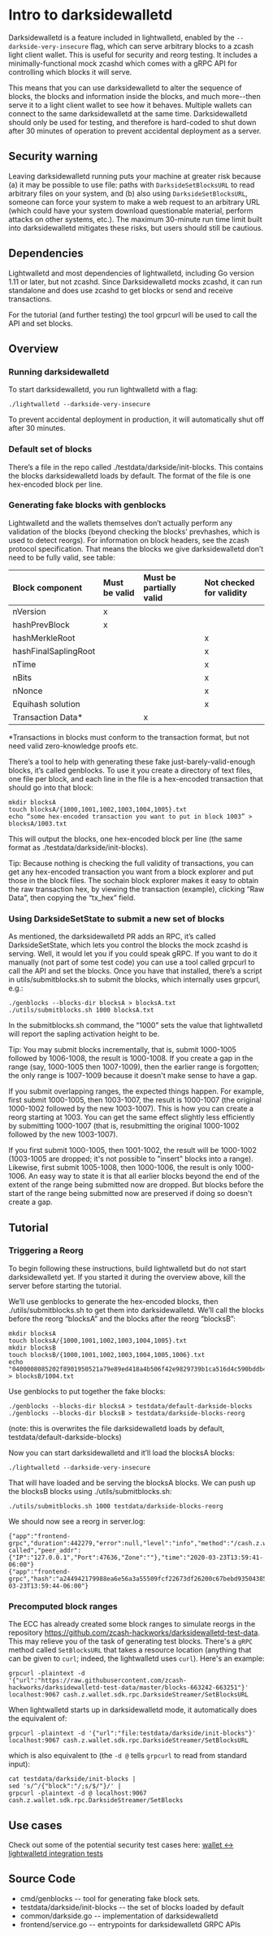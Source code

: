 # Intro to darksidewalletd

Darksidewalletd is a feature included in lightwalletd, enabled by the
`--darkside-very-insecure` flag, which can serve arbitrary blocks to a zcash
light client wallet. This is useful for security and reorg testing. It includes
a minimally-functional mock zcashd which comes with a gRPC API for controlling
which blocks it will serve.

This means that you can use darksidewalletd to alter the sequence of blocks, the
blocks and information inside the blocks, and much more--then serve it to
a light client wallet to see how it behaves. Multiple wallets can connect to the
same darksidewalletd at the same time. Darksidewalletd should only be used for
testing, and therefore is hard-coded to shut down after 30 minutes of operation
to prevent accidental deployment as a server.

## Security warning

Leaving darksidewalletd running puts your machine at greater risk because (a) it
may be possible to use file: paths with `DarksideSetBlocksURL` to read arbitrary
files on your system, and (b) also using `DarksideSetBlocksURL`, someone can
force your system to make a web request to an arbitrary URL (which could have
your system download questionable material, perform attacks on other systems,
etc.). The maximum 30-minute run time limit built into darksidewalletd mitigates
these risks, but users should still be cautious.

## Dependencies 

Lightwalletd and most dependencies of lightwalletd, including Go version 1.11 or
later, but not zcashd. Since Darksidewalletd mocks zcashd, it can run standalone
and does use zcashd to get blocks or send and receive transactions.

For the tutorial (and further testing) the tool grpcurl will be used to call the
API and set blocks.

## Overview
### Running darksidewalletd

To start darksidewalletd, you run lightwalletd with a flag:

`./lightwalletd --darkside-very-insecure`

To prevent accidental deployment in production, it will automatically shut off
after 30 minutes.

### Default set of blocks

There’s a file in the repo called ./testdata/darkside/init-blocks. This
contains the blocks darksidewalletd loads by default. The format of the file is
one hex-encoded block per line.

### Generating fake blocks with genblocks

Lightwalletd and the wallets themselves don’t actually perform any validation of
the blocks (beyond checking the blocks’ prevhashes, which is used to detect
reorgs). For information on block headers, see the zcash protocol specification.
That means the blocks we give darksidewalletd don’t need to be fully valid, see
table:


Block component|Must be valid|Must be partially valid|Not checked for validity 
:-----|:-----|:-----|:-----
nVersion|x| | 
hashPrevBlock|x| | 
hashMerkleRoot| | |x 
hashFinalSaplingRoot| | |x 
nTime| | |x 
nBits| | |x 
nNonce| | |x 
Equihash solution| | |x 
Transaction Data*| |x|  

\*Transactions in blocks must conform to the transaction format, but not need
valid zero-knowledge proofs etc.

There’s a tool to help with generating these fake just-barely-valid-enough
blocks, it’s called genblocks. To use it you create a directory of text files,
one file per block, and each line in the file is a hex-encoded transaction that
should go into that block:

```
mkdir blocksA
touch blocksA/{1000,1001,1002,1003,1004,1005}.txt
echo “some hex-encoded transaction you want to put in block 1003” > blocksA/1003.txt
```

This will output the blocks, one hex-encoded block per line (the same format as
./testdata/darkside/init-blocks). 

Tip: Because nothing is checking the full validity of transactions, you can get
any hex-encoded transaction you want from a block explorer and put those in the
block files. The sochain block explorer makes it easy to obtain the raw
transaction hex, by viewing the transaction (example), clicking “Raw Data”, then
copying the “tx_hex” field.

### Using DarksideSetState to submit a new set of blocks

As mentioned, the darksidewalletd PR adds an RPC, it’s called DarksideSetState,
which lets you control the blocks the mock zcashd is serving. Well, it would let
you if you could speak gRPC. If you want to do it manually (not part of some
test code) you can use a tool called grpcurl to call the API and set the blocks.
Once you have that installed, there’s a script in utils/submitblocks.sh to
submit the blocks, which internally uses grpcurl, e.g.:

```
./genblocks --blocks-dir blocksA > blocksA.txt
./utils/submitblocks.sh 1000 blocksA.txt
```

In the submitblocks.sh command, the “1000” sets the value that lightwalletd will
report the sapling activation height to be.

Tip: You may submit blocks incrementally, that is, submit 1000-1005 followed
by 1006-1008, the result is 1000-1008. If you create a gap in the range (say,
1000-1005 then 1007-1009), then the earlier range is forgotten; the only range
is 1007-1009 because it doesn't make sense to have a gap.

If you submit overlapping ranges, the expected things happen. For example, first
submit 1000-1005, then 1003-1007, the result is 1000-1007 (the original 1000-1002
followed by the new 1003-1007). This is how you can create a reorg starting at 1003.
You can get the same effect slightly less efficiently by submitting 1000-1007 (that
is, resubmitting the original 1000-1002 followed by the new 1003-1007).

If you first submit 1000-1005, then 1001-1002, the result will be 1000-1002
(1003-1005 are dropped; it's not possible to "insert" blocks into a range).
Likewise, first submit 1005-1008, then 1000-1006, the result is only 1000-1006. An
easy way to state it is that all earlier blocks beyond the end of the extent of
the range being submitted now are dropped. But blocks before the start of the range
being submitted now are preserved if doing so doesn't create a gap.

## Tutorial
### Triggering a Reorg

To begin following these instructions, build lightwalletd but do not start
darksidewalletd yet. If you started it during the overview above, kill the
server before starting the tutorial. 

We’ll use genblocks to generate the hex-encoded blocks, then
./utils/submitblocks.sh to get them into darksidewalletd. We’ll call the blocks
before the reorg “blocksA” and the blocks after the reorg “blocksB”:

```
mkdir blocksA
touch blocksA/{1000,1001,1002,1003,1004,1005}.txt
mkdir blocksB
touch blocksB/{1000,1001,1002,1003,1004,1005,1006}.txt
echo "0400008085202f8901950521a79e89ed418a4b506f42e9829739b1ca516d4c590bddb4465b4b347bb2000000006a4730440220142920f2a9240c5c64406668c9a16d223bd01db33a773beada7f9c9b930cf02b0220171cbee9232f9c5684eb918db70918e701b86813732871e1bec6fbfb38194f53012102975c020dd223263d2a9bfff2fa6004df4c07db9f01c531967546ef941e2fcfbffeffffff026daf9b00000000001976a91461af073e7679f06677c83aa48f205e4b98feb8d188ac61760356100000001976a91406f6b9a7e1525ee12fd77af9b94a54179785011b88ac4c880b007f880b000000000000000000000000" > blocksB/1004.txt
```

Use genblocks to put together the fake blocks:

```
./genblocks --blocks-dir blocksA > testdata/default-darkside-blocks
./genblocks --blocks-dir blocksB > testdata/darkside-blocks-reorg
```

(note: this is overwrites the file darksidewalletd loads by default, testdata/default-darkside-blocks)

Now you can start darksidewalletd and it’ll load the blocksA blocks:

`./lightwalletd --darkside-very-insecure`

That will have loaded and be serving the blocksA blocks. We can push up the
blocksB blocks using ./utils/submitblocks.sh:

`./utils/submitblocks.sh 1000 testdata/darkside-blocks-reorg`

We should now see a reorg in server.log:

```
{"app":"frontend-grpc","duration":442279,"error":null,"level":"info","method":"/cash.z.wallet.sdk.rpc.CompactTxStreamer/DarksideSetState","msg":"method called","peer_addr":{"IP":"127.0.0.1","Port":47636,"Zone":""},"time":"2020-03-23T13:59:41-06:00"}
{"app":"frontend-grpc","hash":"a244942179988ea6e56a3a55509fcf22673df26200c67bebd93504385a1a7c4f","height":1004,"level":"warning","msg":"REORG","phash":"06e7c72646e3d51417de25bd83896c682b72bdf5be680908d621cba86d222798","reorg":1,"time":"2020-03-23T13:59:44-06:00"}
```

### Precomputed block ranges

The ECC has already created some block ranges to simulate reorgs in
the repository https://github.com/zcash-hackworks/darksidewalletd-test-data.
This may relieve you of the task of generating test blocks. There's a `gRPC` method
called `SetBlocksURL` that takes a resource location (anything that can be
given to `curl`; indeed, the lightwalletd uses `curl`). Here's an example:

`grpcurl -plaintext -d '{"url":"https://raw.githubusercontent.com/zcash-hackworks/darksidewalletd-test-data/master/blocks-663242-663251"}' localhost:9067 cash.z.wallet.sdk.rpc.DarksideStreamer/SetBlocksURL`

When lightwalletd starts up in darksidewalletd mode, it automatically does the
equivalent of:

`grpcurl -plaintext -d '{"url":"file:testdata/darkside/init-blocks"}' localhost:9067 cash.z.wallet.sdk.rpc.DarksideStreamer/SetBlocksURL`

which is also equivalent to (the `-d @` tells `grpcurl` to read from standard input):
```
cat testdata/darkside/init-blocks |
sed 's/^/{"block":"/;s/$/"}/' |
grpcurl -plaintext -d @ localhost:9067 cash.z.wallet.sdk.rpc.DarksideStreamer/SetBlocks
```

## Use cases

Check out some of the potential security test cases here: [wallet <->
lightwalletd integration
tests](https://github.com/zcash/lightwalletd/blob/master/docs/integration-tests.md)

## Source Code
* cmd/genblocks -- tool for generating fake block sets.
* testdata/darkside/init-blocks -- the set of blocks loaded by default
* common/darkside.go -- implementation of darksidewalletd
* frontend/service.go -- entrypoints for darksidewalletd GRPC APIs
